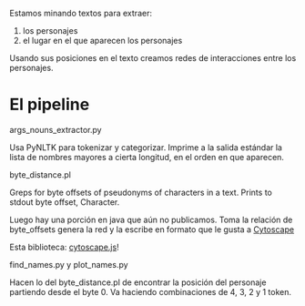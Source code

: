 Estamos minando textos para extraer:

1. los personajes
2. el lugar en el que aparecen los personajes

Usando sus posiciones en el texto creamos redes de interacciones entre los personajes.


El pipeline
===========

args_nouns_extractor.py

Usa PyNLTK para tokenizar y categorizar. Imprime a la salida estándar la lista de nombres mayores a cierta longitud, en el orden en que aparecen.


byte_distance.pl

Greps for byte offsets of pseudonyms of characters in a text. Prints to stdout byte offset, Character.


Luego hay una porción en java que aún no publicamos. Toma la relación de byte_offsets genera la red y la escribe en formato que le gusta a [Cytoscape](http://www.cytoscape.org/])

Esta biblioteca: [cytoscape.js](http://cytoscape.github.io/cytoscape.js/)!




find_names.py y plot_names.py

Hacen lo del byte_distance.pl de encontrar la posición del personaje partiendo desde el byte 0.
Va haciendo combinaciones de 4, 3, 2 y 1 token. 
